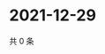 # 2021-12-29

共 0 条

<!-- BEGIN WEIBO -->
<!-- 最后更新时间 Wed Dec 29 2021 13:05:05 GMT+0800 (China Standard Time) -->

<!-- END WEIBO -->

